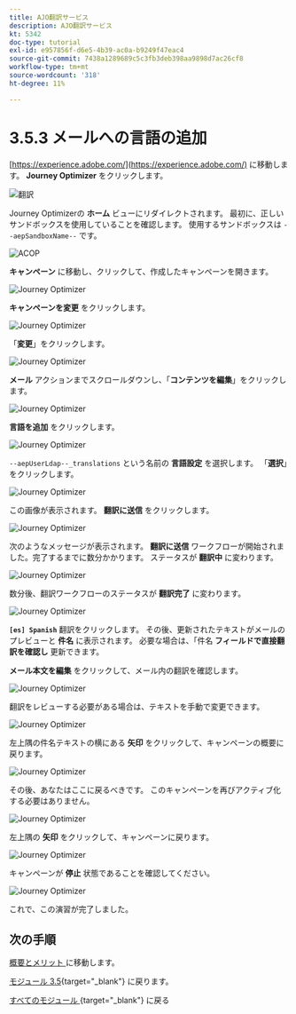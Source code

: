```yaml
---
title: AJO翻訳サービス
description: AJO翻訳サービス
kt: 5342
doc-type: tutorial
exl-id: e957856f-d6e5-4b39-ac0a-b9249f47eac4
source-git-commit: 7438a1289689c5c3fb3deb398aa9898d7ac26cf8
workflow-type: tm+mt
source-wordcount: '318'
ht-degree: 11%

---
```


# 3.5.3 メールへの言語の追加

[https://experience.adobe.com/](https://experience.adobe.com/) に移動します。 **Journey Optimizer** をクリックします。

![ 翻訳 ](./images/ajolp1.png)

Journey Optimizerの **ホーム** ビューにリダイレクトされます。 最初に、正しいサンドボックスを使用していることを確認します。 使用するサンドボックスは `--aepSandboxName--` です。

![ACOP](./images/ajolp2.png)

**キャンペーン** に移動し、クリックして、作成したキャンペーンを開きます。

![Journey Optimizer](./images/camploc1.png)

**キャンペーンを変更** をクリックします。

![Journey Optimizer](./images/camploc2.png)

「**変更**」をクリックします。

![Journey Optimizer](./images/camploc3.png)

**メール** アクションまでスクロールダウンし、「**コンテンツを編集**」をクリックします。

![Journey Optimizer](./images/camploc4.png)

**言語を追加** をクリックします。

![Journey Optimizer](./images/camploc5.png)

`--aepUserLdap--_translations` という名前の **言語設定** を選択します。 「**選択**」をクリックします。

![Journey Optimizer](./images/camplocs1.png)

この画像が表示されます。 **翻訳に送信** をクリックします。

![Journey Optimizer](./images/camplocs2.png)

次のようなメッセージが表示されます。 **翻訳に送信** ワークフローが開始されました。完了するまでに数分かかります。
ステータスが **翻訳中** に変わります。

![Journey Optimizer](./images/camplocs3.png)

数分後、翻訳ワークフローのステータスが **翻訳完了** に変わります。

![Journey Optimizer](./images/camplocs4.png)

**`[es] Spanish`** 翻訳をクリックします。 その後、更新されたテキストがメールのプレビューと **件名** に表示されます。
必要な場合は、「件名 **フィールドで直接翻訳を確認し** 更新できます。

**メール本文を編集** をクリックして、メール内の翻訳を確認します。

![Journey Optimizer](./images/camplocs5.png)

翻訳をレビューする必要がある場合は、テキストを手動で変更できます。

![Journey Optimizer](./images/camplocs6.png)

左上隅の件名テキストの横にある **矢印** をクリックして、キャンペーンの概要に戻ります。

![Journey Optimizer](./images/camplocs7.png)

その後、あなたはここに戻るべきです。 このキャンペーンを再びアクティブ化する必要はありません。

![Journey Optimizer](./images/camplocs8.png)

左上隅の **矢印** をクリックして、キャンペーンに戻ります。

![Journey Optimizer](./images/camplocs9.png)

キャンペーンが **停止** 状態であることを確認してください。

![Journey Optimizer](./images/camplocs10.png)

これで、この演習が完了しました。

## 次の手順

[ 概要とメリット ](./summary.md) に移動します。

[ モジュール 3.5](./ajotranslationsvcs.md){target="_blank"} に戻ります。

[ すべてのモジュール ](./../../../overview.md){target="_blank"} に戻る
